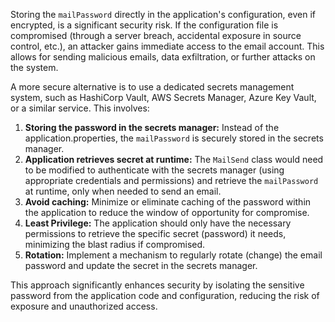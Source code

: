 Storing the `mailPassword` directly in the application's configuration, even if encrypted, is a significant security risk. If the configuration file is compromised (through a server breach, accidental exposure in source control, etc.), an attacker gains immediate access to the email account. This allows for sending malicious emails, data exfiltration, or further attacks on the system.

A more secure alternative is to use a dedicated secrets management system, such as HashiCorp Vault, AWS Secrets Manager, Azure Key Vault, or a similar service. This involves:

1.  **Storing the password in the secrets manager:**  Instead of the application.properties, the `mailPassword` is securely stored in the secrets manager.
2.  **Application retrieves secret at runtime:** The `MailSend` class would need to be modified to authenticate with the secrets manager (using appropriate credentials and permissions) and retrieve the `mailPassword` at runtime, only when needed to send an email.
3.  **Avoid caching:** Minimize or eliminate caching of the password within the application to reduce the window of opportunity for compromise.
4.  **Least Privilege:**  The application should only have the necessary permissions to retrieve the specific secret (password) it needs, minimizing the blast radius if compromised.
5.  **Rotation:** Implement a mechanism to regularly rotate (change) the email password and update the secret in the secrets manager.

This approach significantly enhances security by isolating the sensitive password from the application code and configuration, reducing the risk of exposure and unauthorized access.